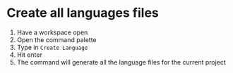 # Create all languages files

1. Have a workspace open
2. Open the command palette
3. Type in `Create Language`
4. Hit enter
5. The command will generate all the language files for the current project
